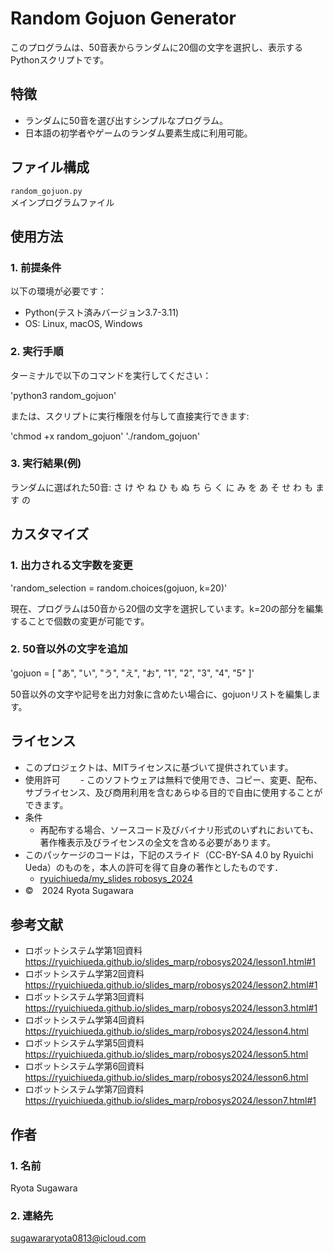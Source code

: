 # Random Gojuon Generator

このプログラムは、50音表からランダムに20個の文字を選択し、表示するPythonスクリプトです。

## 特徴

- ランダムに50音を選び出すシンプルなプログラム。
- 日本語の初学者やゲームのランダム要素生成に利用可能。

## ファイル構成

`random_gojuon.py`  
メインプログラムファイル

## 使用方法

### 1. 前提条件

以下の環境が必要です：
- Python(テスト済みバージョン3.7-3.11)
- OS: Linux, macOS, Windows

### 2. 実行手順

ターミナルで以下のコマンドを実行してください：

'python3 random_gojuon'

または、スクリプトに実行権限を付与して直接実行できます:

'chmod +x random_gojuon'
'./random_gojuon'

### 3. 実行結果(例)

ランダムに選ばれた50音:
さ け や ね ひ も ぬ ち ら く に み を あ そ せ わ も ま す の

## カスタマイズ

### 1. 出力される文字数を変更

'random_selection = random.choices(gojuon, k=20)'

現在、プログラムは50音から20個の文字を選択しています。k=20の部分を編集することで個数の変更が可能です。

### 2. 50音以外の文字を追加

'gojuon = [
    "あ", "い", "う", "え", "お",
    "1", "2", "3", "4", "5"
]'


50音以外の文字や記号を出力対象に含めたい場合に、gojuonリストを編集します。

## ライセンス

- このプロジェクトは、MITライセンスに基づいて提供されています。
- 使用許可
　　- このソフトウェアは無料で使用でき、コピー、変更、配布、サブライセンス、及び商用利用を含むあらゆる目的で自由に使用することができます。
- 条件
    - 再配布する場合、ソースコード及びバイナリ形式のいずれにおいても、著作権表示及びライセンスの全文を含める必要があります。
- このパッケージのコードは，下記のスライド（CC-BY-SA 4.0 by Ryuichi Ueda）のものを，本人の許可を得て自身の著作としたものです．
    - [ryuichiueda/my_slides robosys_2024](https://github.com/ryuichiueda/my_slides/tree/master/robosys_2024)
- ©　2024 Ryota Sugawara

## 参考文献

- ロボットシステム学第1回資料
https://ryuichiueda.github.io/slides_marp/robosys2024/lesson1.html#1
- ロボットシステム学第2回資料
https://ryuichiueda.github.io/slides_marp/robosys2024/lesson2.html#1
- ロボットシステム学第3回資料
https://ryuichiueda.github.io/slides_marp/robosys2024/lesson3.html#1
- ロボットシステム学第4回資料
https://ryuichiueda.github.io/slides_marp/robosys2024/lesson4.html
- ロボットシステム学第5回資料
https://ryuichiueda.github.io/slides_marp/robosys2024/lesson5.html
- ロボットシステム学第6回資料
https://ryuichiueda.github.io/slides_marp/robosys2024/lesson6.html
- ロボットシステム学第7回資料
https://ryuichiueda.github.io/slides_marp/robosys2024/lesson7.html#1


## 作者

### 1. 名前

Ryota Sugawara

### 2. 連絡先

sugawararyota0813@icloud.com
